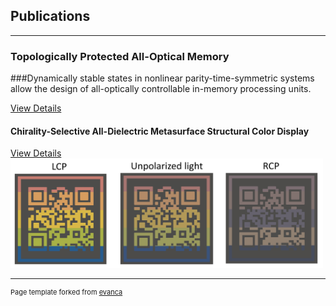 ## Publications

---

### Topologically Protected All-Optical Memory

###Dynamically stable states in nonlinear parity-time-symmetric systems allow the design of all-optically controllable in-memory processing units.

[View Details](/sample_page)<br/>

#### Chirality-Selective All-Dielectric Metasurface Structural Color Display

[View Details](/sample_page2)<br/>
<img src="images/Chiral.jpg" width="500" height="175">


---
<p style="font-size:11px">Page template forked from <a href="https://github.com/evanca/quick-portfolio">evanca</a></p>
<!-- Remove above link if you don't want to attibute -->
